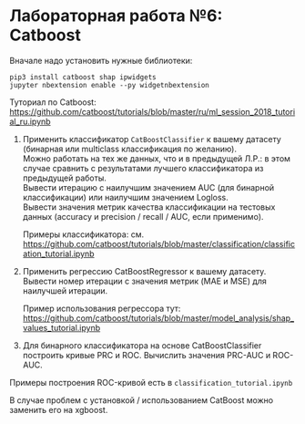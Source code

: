 # Лабораторная работа №6: Catboost

Вначале надо установить нужные библиотеки:
```
pip3 install catboost shap ipwidgets
jupyter nbextension enable --py widgetnbextension
```

Туториал по Catboost:
https://github.com/catboost/tutorials/blob/master/ru/ml_session_2018_tutorial_ru.ipynb

1. Применить классификатор `CatBoostClassifier` к вашему датасету (бинарная или multiclass классификация по желанию).  
Можно работать на тех же данных, что и в предыдущей Л.Р.: в этом случае сравнить с результатами лучшего классификатора из предыдущей работы.  
Вывести итерацию с наилучшим значением AUC (для бинарной классификации) или наилучшим значением Logloss.  
Вывести значения метрик качества классификации на тестовых данных (accuracy и precision / recall / AUC, если применимо).

    Примеры классификатора: см. https://github.com/catboost/tutorials/blob/master/classification/classification_tutorial.ipynb

2. Применить регрессию CatBoostRegressor к вашему датасету.
Вывести номер итерации с значения метрик (MAE и MSE) для наилучшей итерации.

    Пример использования регрессора тут: https://github.com/catboost/tutorials/blob/master/model_analysis/shap_values_tutorial.ipynb

3. Для бинарного классификатора на основе CatBoostClassifier построить кривые PRC и ROC. Вычислить значения PRC-AUC и ROC-AUC.

Примеры построения ROC-кривой есть в `classification_tutorial.ipynb`

В случае проблем с установкой / использованием CatBoost можно заменить его на xgboost.
